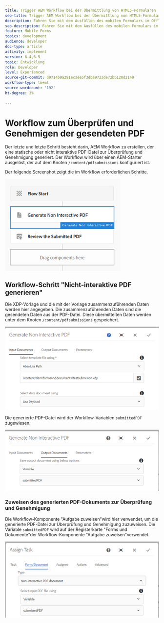```yaml
---
title: Trigger AEM Workflow bei der Übermittlung von HTML5-Formularen
seo-title: Trigger AEM Workflow bei der Übermittlung von HTML5-Formularen
description: Fahren Sie mit dem Ausfüllen des mobilen Formulars im Offline-Modus fort und senden Sie das mobile Formular an den Trigger AEM Workflow
seo-description: Fahren Sie mit dem Ausfüllen des mobilen Formulars im Offline-Modus fort und senden Sie das mobile Formular an den Trigger AEM Workflow
feature: Mobile Forms
topics: development
audience: developer
doc-type: article
activity: implement
version: 6.4,6.5
topic: Entwicklung
role: Developer
level: Experienced
source-git-commit: d9714b9a291ec3ee5f3dba9723de72bb120d2149
workflow-type: tm+mt
source-wordcount: '192'
ht-degree: 3%

---
```



# Workflow zum Überprüfen und Genehmigen der gesendeten PDF

Der letzte und letzte Schritt besteht darin, AEM Workflow zu erstellen, der eine statische oder nicht interaktive PDF-Datei zur Überprüfung und Genehmigung generiert. Der Workflow wird über einen AEM-Starter ausgelöst, der auf dem Knoten `/content/pdfsubmissions` konfiguriert ist.

Der folgende Screenshot zeigt die im Workflow erforderlichen Schritte.

![ Workflow](assets/workflow.PNG)

## Workflow-Schritt &quot;Nicht-interaktive PDF generieren&quot;

Die XDP-Vorlage und die mit der Vorlage zusammenzuführenden Daten werden hier angegeben. Die zusammenzuführenden Daten sind die gesendeten Daten aus der PDF-Datei. Diese übermittelten Daten werden unter dem Knoten `/content/pdfsubmissions` gespeichert.

![ Workflow](assets/generate-pdf1.PNG)

Die generierte PDF-Datei wird der Workflow-Variablen `submittedPDF` zugewiesen.

![ Workflow](assets/generate-pdf2.PNG)

### Zuweisen des generierten PDF-Dokuments zur Überprüfung und Genehmigung

Die Workflow-Komponente &quot;Aufgabe zuweisen&quot;wird hier verwendet, um die generierte PDF-Datei zur Überprüfung und Genehmigung zuzuweisen. Die Variable `submittedPDF` wird auf der Registerkarte &quot;Forms und Dokumente&quot;der Workflow-Komponente &quot;Aufgabe zuweisen&quot;verwendet.

![ Workflow](assets/assign-task.PNG)
